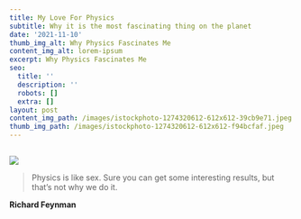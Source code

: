 ```yaml
---
title: My Love For Physics
subtitle: Why it is the most fascinating thing on the planet
date: '2021-11-10'
thumb_img_alt: Why Physics Fascinates Me
content_img_alt: lorem-ipsum
excerpt: Why Physics Fascinates Me
seo:
  title: ''
  description: ''
  robots: []
  extra: []
layout: post
content_img_path: /images/istockphoto-1274320612-612x612-39cb9e71.jpeg
thumb_img_path: /images/istockphoto-1274320612-612x612-f94bcfaf.jpeg
---
```

##

![](/images/istockphoto-1274320612-612x612.jpeg)

> Physics is like sex. Sure you can get some interesting results, but that’s not why we do it.

**Richard Feynman**



